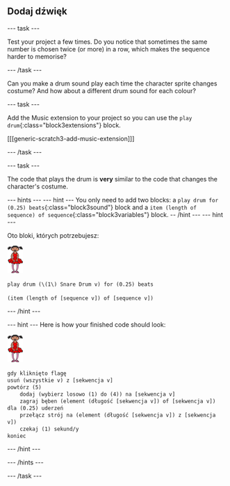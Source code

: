## Dodaj dźwięk

\--- task \---

Test your project a few times. Do you notice that sometimes the same number is chosen twice (or more) in a row, which makes the sequence harder to memorise?

\--- /task \---

Can you make a drum sound play each time the character sprite changes costume? And how about a different drum sound for each colour?

\--- task \---

Add the Music extension to your project so you can use the `play drum`{:class="block3extensions"} block.

[[[generic-scratch3-add-music-extension]]]

\--- /task \---

\--- task \---

The code that plays the drum is **very** similar to the code that changes the character's costume.

\--- hints \--- \--- hint \--- You only need to add two blocks: a `play drum for (0.25) beats`{:class="block3sound"} block and a `item (length of sequence) of sequence`{:class="block3variables"} block. -- /hint \--- \--- hint \---

Oto bloki, których potrzebujesz:

![balerina](images/ballerina.png)

```blocks3
play drum (\(1\) Snare Drum v) for (0.25) beats

(item (length of [sequence v]) of [sequence v])
```

\--- /hint \---

\--- hint \--- Here is how your finished code should look:

![balerina](images/ballerina.png)

```blocks3
gdy kliknięto flagę
usuń (wszystkie v) z [sekwencja v]
powtórz (5)
    dodaj (wybierz losowo (1) do (4)) na [sekwencja v]
    zagraj bęben (element (długość [sekwencja v]) of [sekwencja v]) dla (0.25) uderzeń
    przełącz strój na (element (długość [sekwencja v]) z [sekwencja v])
    czekaj (1) sekund/y
koniec
```

\--- /hint \---

\--- /hints \---

\--- /task \---